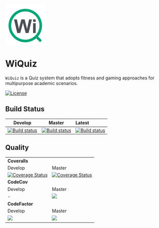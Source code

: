 <img src="https://raw.githubusercontent.com/AccelerateX-org/WiQuiz/develop/ic_wiquiz_512x512.png" width="128">

# WiQuiz

`WiQuiz` is a Quiz system that adopts fitness and gaming approaches for multipurpose academic scenarios.

[![License](http://img.shields.io/:license-mit-blue.svg)](https://github.com/AccelerateX-org/WiQuiz/blob/master/LICENSE)

## Build Status

|Develop|Master|Latest|
|:--:|:--:|:--|
|[![Build status](https://ci.appveyor.com/api/projects/status/lvxy1ivobe94q1e4/branch/develop?svg=true)](https://ci.appveyor.com/project/AccelerateX/wiquiz/branch/develop)|[![Build status](https://ci.appveyor.com/api/projects/status/lvxy1ivobe94q1e4/branch/master?svg=true)](https://ci.appveyor.com/project/AccelerateX/wiquiz/branch/master)|[![Build status](https://ci.appveyor.com/api/projects/status/lvxy1ivobe94q1e4?svg=true)](https://ci.appveyor.com/project/AccelerateX/wiquiz)|

## Quality

<table>
  <tr>
    <td colspan="2"><b>Coveralls</b></td>
  </tr>
  <tr>
    <td>Develop</td>
    <td>Master</td>
  </tr>
  <tr>
    <td><a href='https://coveralls.io/github/AccelerateX-org/WiQuiz?branch=develop'><img src='https://coveralls.io/repos/github/AccelerateX-org/WiQuiz/badge.svg?branch=develop' alt='Coverage Status' /></a></td>
    <td><a href='https://coveralls.io/github/AccelerateX-org/WiQuiz?branch=master'><img src='https://coveralls.io/repos/github/AccelerateX-org/WiQuiz/badge.svg?branch=master' alt='Coverage Status' /></a></td>
  </tr>
  <tr>
    <td colspan="2"><b>CodeCov</b></td>
  </tr>
  <tr>
    <td>Develop</td>
    <td>Master</td>
  </tr>
  <tr>
    <td>-</td>
    <td><a class="badge-align" href="https://www.codacy.com/app/AccelerateX/WiQuiz"><img src="https://api.codacy.com/project/badge/Grade/81ca006a936044db9aca341b9c3af312"/></a></td>
  </tr>
  <tr>
    <td colspan="2"><b>CodeFactor</b></td>
  </tr>
  <tr>
    <td>Develop</td>
    <td>Master</td>
  </tr>
  <tr>
    <td><a href="https://www.codefactor.io/repository/github/acceleratex-org/wiquiz/overview/develop"><img src="https://www.codefactor.io/repository/github/acceleratex-org/wiquiz/badge/develop" /></a></td>
    <td><a href="https://www.codefactor.io/repository/github/acceleratex-org/wiquiz/overview/master"><img src="https://www.codefactor.io/repository/github/acceleratex-org/wiquiz/badge/master" /></a></td>
  </tr>
</table>


